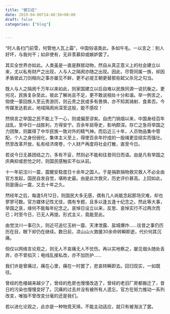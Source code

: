 ```yaml
---
title: "健忘症"
date: 2019-04-06T14:48:56+08:00
draft: false
categories: ["blog"]


---
```


“时人各扫门前雪，何管他人瓦上霜”，中国俗语类此，多如牛毛。一以言之：别人好坏，与我何干；如非使有，无非羡慕抑或嫉妒罢了。

<!--more-->

其实全世界亦如此。人类虽是一直是群居动物，然自从真正意义上的社会建立以来，尤以私有财产之出现，人与人之隔阂亦随之出现。因此，尽管同属一族，却因矛盾彼此刀剑相向之事亦屡见不鲜，更不必提王朝更替那些弑父杀兄之勾当。

既人与人之隔阂千万年以来如此，则家国建立以后自难以民族同源一说抗衡之。更何况，民族复杂至此，彼此了解尚且不足，更不敢说相处十分和谐。举一例言之，倘使一蒙回族人至云贵游历，则云贵之民或多有畏惧，亦不知其骑射、食素否。今传媒发达若此，地域隔阂尚深至这般，能不感叹！

然倘言之举国之民不能上下一心，则或偏至谬矣。自虎门销烟以来，中国身经百年战乱，至中日一战胜利，方得安宁。百余年屈辱史，影响颇深。存亡之急将举国之力团聚，则赢得了中华民族一致对外的精气神。而后近三十年，人员物品集中管配，个人之身份弱化，集体主义至上，得使百余年拧成的一股绳更显结实而强壮。然至改革开放，私有经济席卷，个人财产再度将社会打散，直至今日。

若说今日无甚团结之力，多有不妥，然则必不能和往昔同日而语。由是凡有举国之庆典抑或悲怆之时，则国民感触实不似从前。

十一年前汶川一震，震醒安稳度日十余年之国人。于是捐款捐物救灾救人不必全由官方发起，国民自发自觉，堪称史最。由是此次救灾，历史评价甚高。上回如此，则是唐山一震，又去十年之久。

然经年之后，每逢5月12日，则国民大多无感，偶有几人尚能念起那场灾难，却也寥寥可数。官方媒体记性尤佳，偶有专题，且多以逢五逢十纪念之。然此等大事，举国之哀，缘何不能每年纪念之。哀悼日设立以来，反思、哀悼实行不过两次而已；时至今日，已无人再提。形式主义，竟能至此。

由觉汶川一事已久，则近可追忆玉树一震、天津泄露、盐城爆炸......往昔之事仍历历在目，眼下却仍在继续。数日前，凉山山火救援30余命转瞬即逝，代价何其沉痛。

倘仅以网络言论观之，则无人不哀痛无人不忧伤。再以实地察之，屡见烟头随处丢弃，亦不曾掐灭；电线乱接私改，亦不加防护......

我们许是曾痛过，痛在心里，痛在一时罢了，悲哀转瞬即去。回归现实，一如既往。

曾经的危楼越来越少了，曾经的危房也慢慢改造了，曾经的老旧厂房都搬迁了，昔日的污染也慢慢变好了。沉痛的过去并没有被所有人遗忘，官方在努力推动一系列改变，唯独不曾改变分毫的还是我们。

若以进化论观之，此亦是一种物竞天择。不能主动适应，就只有被淘汰了罢。

